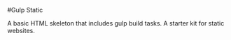 #Gulp Static

A basic HTML skeleton that includes gulp build tasks. A starter kit for static websites.